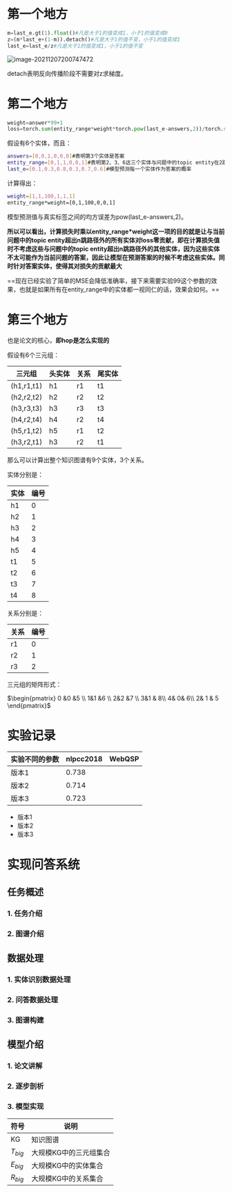 # 第一个地方

```python
m=last_e.gt(1).float()#凡是大于1的值变成1，小于1的值变成0
z=(m*last_e+(1-m)).detach()#凡是大于1的值不变，小于1的值变成1
last_e=last_e/z#凡是大于1的值变成1，小于1的值不变
```

![image-20211207200747472](C:\Users\User\AppData\Roaming\Typora\typora-user-images\image-20211207200747472.png)

detach表明反向传播阶段不需要对z求梯度。

# 第二个地方

```python
weight=answer*99+1
loss=torch.sum(entity_range*weight*torch.pow(last_e-answers,2))/torch.sum(entity_range*weight)
```

假设有6个实体，而且：

```bash
answers=[0,0,1,0,0,0]#表明第3个实体是答案
entity_range=[0,1,1,0,0,1]#表明第2、3、6这三个实体与问题中的topic entity在2跳路径之内
last_e=[0.1,0.3,0.8,0.3,0.7,0.6]#模型预测每一个实体作为答案的概率
```



计算得出：

```bash
weight=[1,1,100,1,1,1]
entity_range*weight=[0,1,100,0,0,1]
```

模型预测值与真实标签之间的均方误差为pow(last_e-answers,2)。

**所以可以看出，计算损失时乘以entity_range*weight这一项的目的就是让与当前问题中的topic entity超出n跳路径外的所有实体对loss零贡献，即在计算损失值时不考虑这些与问题中的topic entity超出n跳路径外的其他实体，因为这些实体不太可能作为当前问题的答案，因此让模型在预测答案的时候不考虑这些实体。同时针对答案实体，使得其对损失的贡献最大**



==现在已经实验了简单的MSE会降低准确率，接下来需要实验99这个参数的效果，也就是如果所有在entity_range中的实体都一视同仁的话，效果会如何。==



# 第三个地方

也是论文的核心，**即hop是怎么实现的**

假设有6个三元组：

| 三元组     | 头实体 | 关系 | 尾实体 |
| ---------- | ------ | ---- | ------ |
| (h1,r1,t1) | h1     | r1   | t1     |
| (h2,r2,t2) | h2     | r2   | t2     |
| (h3,r3,t3) | h3     | r3   | t3     |
| (h4,r2,t4) | h4     | r2   | t4     |
| (h5,r1,t2) | h5     | r1   | t2     |
| (h3,r2,t1) | h3     | r2   | t1     |

那么可以计算出整个知识图谱有9个实体，3个关系。

实体分别是：

| 实体 | 编号 |
| ---- | ---- |
| h1   | 0    |
| h2   | 1    |
| h3   | 2    |
| h4   | 3    |
| h5   | 4    |
| t1   | 5    |
| t2   | 6    |
| t3   | 7    |
| t4   | 8    |

关系分别是：

| 关系 | 编号 |
| ---- | ---- |
| r1   | 0    |
| r2   | 1    |
| r3   | 2    |

三元组的矩阵形式：

$\begin{pmatrix}
0 &0  &5 \\ 
 1&1  &6 \\ 
 2&2  &7 \\ 
 3&1  & 8\\ 
 4&  0& 6\\ 
 2& 1 & 5
\end{pmatrix}$





# 实验记录

| 实验不同的参数 | nlpcc2018 | WebQSP |
| -------------- | --------- | ------ |
| 版本1          | 0.738     |        |
| 版本2          | 0.714     |        |
| 版本3          | 0.723     |        |

- 版本1
- 版本2
- 版本3

# 实现问答系统

## 任务概述

### 1. 任务介绍

### 2. 图谱介绍

## 数据处理

### 1. 实体识别数据处理

### 2. 问答数据处理

### 3. 图谱构建

## 模型介绍

### 1. 论文讲解

### 2. 逐步剖析

### 3. 模型实现















| 符号      | 说明                   |
| --------- | ---------------------- |
| KG        | 知识图谱               |
| $T_{big}$ | 大规模KG中的三元组集合 |
| $E_{big}$ | 大规模KG中的实体集合   |
| $R_{big}$ | 大规模KG中的关系集合   |

